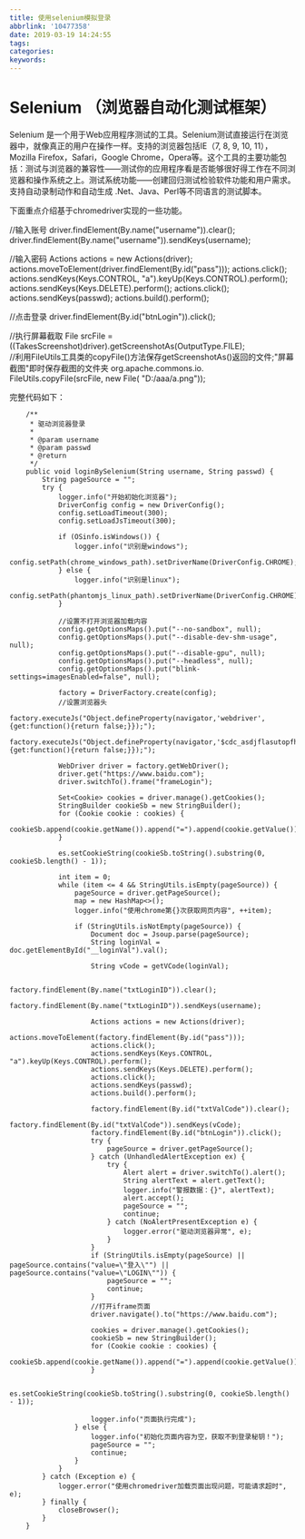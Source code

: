 ```yaml
---
title: 使用selenium模拟登录
abbrlink: '10477358'
date: 2019-03-19 14:24:55
tags:
categories:
keywords:
---
```

# Selenium （浏览器自动化测试框架）
Selenium 是一个用于Web应用程序测试的工具。Selenium测试直接运行在浏览器中，就像真正的用户在操作一样。支持的浏览器包括IE（7, 8, 9, 10, 11），Mozilla Firefox，Safari，Google Chrome，Opera等。这个工具的主要功能包括：测试与浏览器的兼容性——测试你的应用程序看是否能够很好得工作在不同浏览器和操作系统之上。测试系统功能——创建回归测试检验软件功能和用户需求。支持自动录制动作和自动生成 .Net、Java、Perl等不同语言的测试脚本。

下面重点介绍基于chromedriver实现的一些功能。

//输入账号
driver.findElement(By.name("username")).clear();
driver.findElement(By.name("username")).sendKeys(username);

//输入密码
Actions actions = new Actions(driver);
actions.moveToElement(driver.findElement(By.id("pass")));
actions.click();
actions.sendKeys(Keys.CONTROL, "a").keyUp(Keys.CONTROL).perform();
actions.sendKeys(Keys.DELETE).perform();
actions.click();
actions.sendKeys(passwd);
actions.build().perform();

//点击登录
driver.findElement(By.id("btnLogin")).click();

					
//执行屏幕截取
File srcFile = ((TakesScreenshot)driver).getScreenshotAs(OutputType.FILE);  
//利用FileUtils工具类的copyFile()方法保存getScreenshotAs()返回的文件;"屏幕截图"即时保存截图的文件夹
org.apache.commons.io. FileUtils.copyFile(srcFile, new File( "D:/aaa/a.png")); 



完整代码如下：
```
    /**
     * 驱动浏览器登录
     *
     * @param username
     * @param passwd
     * @return
     */
    public void loginBySelenium(String username, String passwd) {
        String pageSource = "";
        try {
            logger.info("开始初始化浏览器");
            DriverConfig config = new DriverConfig();
            config.setLoadTimeout(300);
            config.setLoadJsTimeout(300);

            if (OSinfo.isWindows()) {
                logger.info("识别是windows");
                config.setPath(chrome_windows_path).setDriverName(DriverConfig.CHROME);
            } else {
                logger.info("识别是linux");
                config.setPath(phantomjs_linux_path).setDriverName(DriverConfig.CHROME);
            }

            //设置不打开浏览器加载内容
            config.getOptionsMaps().put("--no-sandbox", null);
            config.getOptionsMaps().put("--disable-dev-shm-usage", null);
            config.getOptionsMaps().put("--disable-gpu", null);
            config.getOptionsMaps().put("--headless", null);
            config.getOptionsMaps().put("blink-settings=imagesEnabled=false", null);

            factory = DriverFactory.create(config);
            //设置浏览器头
            factory.executeJs("Object.defineProperty(navigator,'webdriver',{get:function(){return false;}});");
            factory.executeJs("Object.defineProperty(navigator,'$cdc_asdjflasutopfhvcZLmcfl_',{get:function(){return false;}});");

            WebDriver driver = factory.getWebDriver();
            driver.get("https://www.baidu.com");
            driver.switchTo().frame("frameLogin");

            Set<Cookie> cookies = driver.manage().getCookies();
            StringBuilder cookieSb = new StringBuilder();
            for (Cookie cookie : cookies) {
                cookieSb.append(cookie.getName()).append("=").append(cookie.getValue()).append(";");
            }

            es.setCookieString(cookieSb.toString().substring(0, cookieSb.length() - 1));

            int item = 0;
            while (item <= 4 && StringUtils.isEmpty(pageSource)) {
                pageSource = driver.getPageSource();
                map = new HashMap<>();
                logger.info("使用chrome第{}次获取网页内容", ++item);

                if (StringUtils.isNotEmpty(pageSource)) {
                    Document doc = Jsoup.parse(pageSource);
                    String loginVal = doc.getElementById("__loginVal").val();

                    String vCode = getVCode(loginVal);

                    factory.findElement(By.name("txtLoginID")).clear();
                    factory.findElement(By.name("txtLoginID")).sendKeys(username);

                    Actions actions = new Actions(driver);
                    actions.moveToElement(factory.findElement(By.id("pass")));
                    actions.click();
                    actions.sendKeys(Keys.CONTROL, "a").keyUp(Keys.CONTROL).perform();
                    actions.sendKeys(Keys.DELETE).perform();
                    actions.click();
                    actions.sendKeys(passwd);
                    actions.build().perform();

                    factory.findElement(By.id("txtValCode")).clear();
                    factory.findElement(By.id("txtValCode")).sendKeys(vCode);
                    factory.findElement(By.id("btnLogin")).click();
                    try {
                        pageSource = driver.getPageSource();
                    } catch (UnhandledAlertException ex) {
                        try {
                            Alert alert = driver.switchTo().alert();
                            String alertText = alert.getText();
                            logger.info("警报数据：{}", alertText);
                            alert.accept();
                            pageSource = "";
                            continue;
                        } catch (NoAlertPresentException e) {
                            logger.error("驱动浏览器异常", e);
                        }
                    }
                    if (StringUtils.isEmpty(pageSource) || pageSource.contains("value=\"登入\"") || pageSource.contains("value=\"LOGIN\"")) {
                        pageSource = "";
                        continue;
                    }
					//打开iframe页面
                    driver.navigate().to("https://www.baidu.com");

                    cookies = driver.manage().getCookies();
                    cookieSb = new StringBuilder();
                    for (Cookie cookie : cookies) {
                        cookieSb.append(cookie.getName()).append("=").append(cookie.getValue()).append(";");
                    }

                    es.setCookieString(cookieSb.toString().substring(0, cookieSb.length() - 1)); 

                    logger.info("页面执行完成");
                } else {
                    logger.info("初始化页面内容为空，获取不到登录秘钥！");
                    pageSource = "";
                    continue;
                }
            }
        } catch (Exception e) {
            logger.error("使用chromedriver加载页面出现问题，可能请求超时", e);
        } finally {
            closeBrowser();
        }
    }
```	
 
